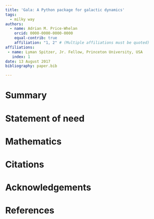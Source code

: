 ```yaml
---
title: 'Gala: A Python package for galactic dynamics'
tags:
  - milky way
authors:
  - name: Adrian M. Price-Whelan
    orcid: 0000-0000-0000-0000
    equal-contrib: true
    affiliation: "1, 2" # (Multiple affiliations must be quoted)
affiliations:
 - name: Lyman Spitzer, Jr. Fellow, Princeton University, USA
   index: 1
date: 13 August 2017
bibliography: paper.bib

---
```


# Summary

# Statement of need


# Mathematics
# Citations


# Acknowledgements


# References
